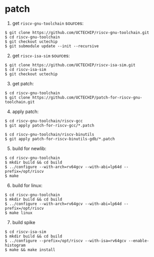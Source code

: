 # patch
1. get `riscv-gnu-toolchain` sources:
```
$ git clone https://github.com/UCTECHIP/riscv-gnu-toolchain.git
$ cd riscv-gnu-toolchain
$ git checkout uctechip
$ git submodule update --init --recursive
```

2. get `riscv-isa-sim` sources:

```
$ git clone https://github.com/UCTECHIP/riscv-isa-sim.git
$ cd riscv-isa-sim
$ git checkout uctechip
```

3. get patch:

```
$ cd riscv-gnu-toolchain
$ git clone https://github.com/UCTECHIP/patch-for-riscv-gnu-toolchain.git
```

4. apply patch:

```
$ cd riscv-gnu-toolchain/riscv-gcc
$ git apply patch-for-riscv-gcc/*.patch
```

```
$ cd riscv-gnu-toolchain/riscv-binutils
$ git apply patch-for-riscv-binutils-gdb/*.patch
```

5. build for newlib:

```
$ cd riscv-gnu-toolchain
$ mkdir build && cd build
$ ../configure --with-arch=rv64gcv --with-abi=lp64d --prefix=/opt/riscv 
$ make
```

6. build for linux:

```
$ cd riscv-gnu-toolchain
$ mkdir build && cd build
$ ../configure --with-arch=rv64gcv --with-abi=lp64d --prefix=/opt/riscv
$ make linux
```

7. build spike

```
$ cd riscv-isa-sim
$ mkdir build && cd build
$ ../configure --prefix=/opt/riscv --with-isa=rv64gcv --enable-histogram
$ make && make install
```

